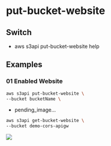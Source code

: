 # put-bucket-website

## Switch
* aws s3api put-bucket-website help

## Examples
### 01 Enabled Website
````bash
aws s3api put-bucket-website \
--bucket bucketName \
````
* pending_image...

````bash
aws s3api get-bucket-website \
--bucket demo-cors-apigw
````
[<img src="https://i.imgur.com/ZO31wNl.png">](https://i.imgur.com/ZO31wNl.png)

